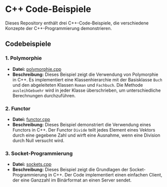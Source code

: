 # C++ Code-Beispiele

Dieses Repository enthält drei C++-Code-Beispiele, die verschiedene Konzepte der C++-Programmierung demonstrieren.

## Codebeispiele

### 1. Polymorphie
- **Datei:** [polymorphie.cpp](tasks/polymorphie.cpp)
- **Beschreibung:** Dieses Beispiel zeigt die Verwendung von Polymorphie in C++. Es implementiert eine Klassenhierarchie mit der Basisklasse `Buch` und den abgeleiteten Klassen `Roman` und `Fachbuch`. Die Methode `ausleihGebuehr` wird in jeder Klasse überschrieben, um unterschiedliche Berechnungen durchzuführen.

### 2. Functor
- **Datei:** [functor.cpp](tasks/functor.cpp)
- **Beschreibung:** Dieses Beispiel demonstriert die Verwendung eines Functors in C++. Der Functor `Divide` teilt jedes Element eines Vektors durch eine gegebene Zahl und wirft eine Ausnahme, wenn eine Division durch Null versucht wird.

### 3. Socket-Programmierung
- **Datei:** [sockets.cpp](tasks/sockets.cpp)
- **Beschreibung:** Dieses Beispiel zeigt die Grundlagen der Socket-Programmierung in C++. Der Code implementiert einen einfachen Client, der eine Ganzzahl im Binärformat an einen Server sendet.

